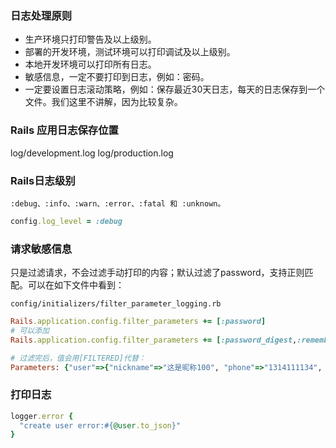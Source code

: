 ### 日志处理原则

- 生产环境只打印警告及以上级别。
- 部署的开发环境，测试环境可以打印调试及以上级别。
- 本地开发环境可以打印所有日志。
- 敏感信息，一定不要打印到日志，例如：密码。
- 一定要设置日志滚动策略，例如：保存最近30天日志，每天的日志保存到一个文件。我们这里不讲解，因为比较复杂。

### Rails 应用日志保存位置

log/development.log
log/production.log

### Rails日志级别

`:debug、:info、:warn、:error、:fatal 和 :unknown。`

```rb
config.log_level = :debug
```


### 请求敏感信息

只是过滤请求，不会过滤手动打印的内容；默认过滤了password，支持正则匹配。可以在如下文件中看到：

`config/initializers/filter_parameter_logging.rb`

```rb
Rails.application.config.filter_parameters += [:password]
# 可以添加
Rails.application.config.filter_parameters += [:password_digest,:remember_digest]

# 过滤完后，值会用[FILTERED]代替：
Parameters: {"user"=>{"nickname"=>"这是昵称100", "phone"=>"1314111134", "password"=>"[FILTERED]", "password_digest"=>"[FILTERED]", "remember_digest"=>"[FILTERED]"}
```

### 打印日志

```rb
logger.error {
  "create user error:#{@user.to_json}"
}
```